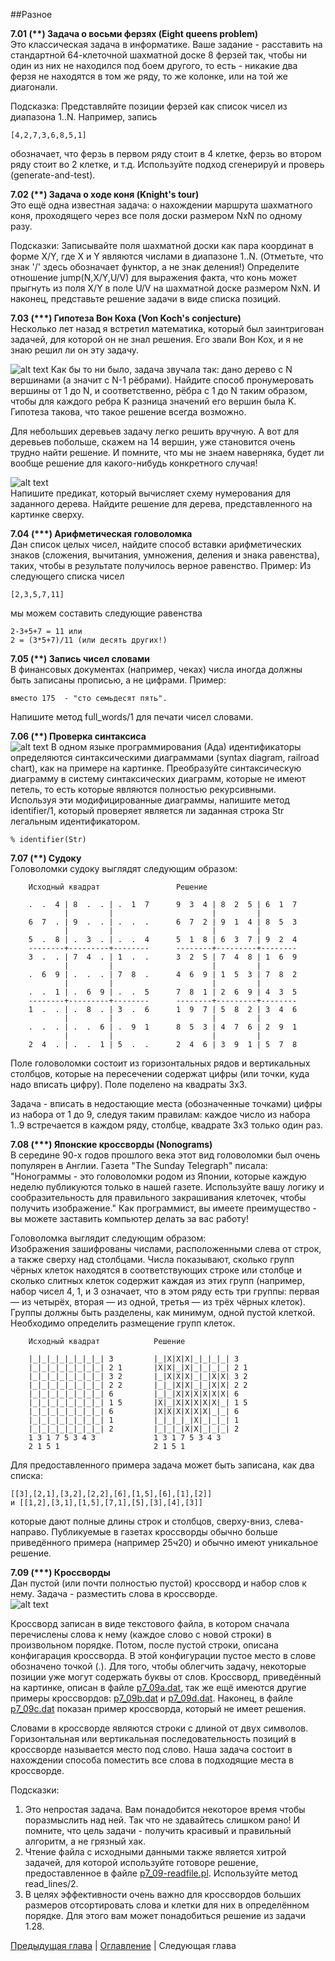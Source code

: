 ##Разное

**7.01 (\*\*) Задача о восьми ферзях (Eight queens problem)**  
Это классическая задача в информатике. 
Ваше задание - расставить на стандартной 64-клеточной шахматной доске 8 ферзей так, чтобы ни один из них не находился под боем другого, 
то есть - никакие два ферзя не находятся в том же ряду, то же колонке, или на той же диагонали.  

Подсказка: Представляйте позиции ферзей как список чисел из диапазона 1..N. 
Например, запись 

    [4,2,7,3,6,8,5,1] 
    
обозначает, что ферзь в первом ряду стоит в 4 клетке, ферзь во втором ряду стоит во 2 клетке, и т.д. 
Используйте подход сгенерируй и проверь (generate-and-test). 

**7.02 (\*\*) Задача о ходе коня (Knight's tour)**  
Это ещё одна известная задача: 
о нахождении маршрута шахматного коня, проходящего через все поля доски размером NxN по одному разу.

Подсказки: 
Записывайте поля шахматной доски как пара координат в форме X/Y, где X и Y являются числами в диапазоне 1..N. 
(Отметьте, что знак '/' здесь обозначает функтор, а не знак деления!) 
Определите отношение jump(N,X/Y,U/V) для выражения факта, что конь может прыгнуть из поля X/Y в поле U/V 
на шахматной доске размером NxN. И наконец, представьте решение задачи в виде списка позиций.

**7.03 (\*\*\*) Гипотеза Вон Коха (Von Koch's conjecture)**  
Несколько лет назад я встретил математика, который был заинтригован задачей, для которой он не знал решения. 
Его звали Вон Кох, и я не знаю решил ли он эту задачу.  

![alt text](https://github.com/schastny/p99/raw/master/img/p92a.gif)
Как бы то ни было, задача звучала так: дано дерево с N вершинами (а значит с N-1 рёбрами).
Найдите способ пронумеровать вершины от 1 до N, и соответственно, рёбра с 1 до N таким образом, чтобы 
для каждого ребра K разница значений его вершин была K. 
Гипотеза такова, что такое решение всегда возможно.

Для небольших деревьев задачу легко решить вручную. 
А вот для деревьев побольше, скажем на 14 вершин, уже становится очень трудно найти решение. 
И помните, что мы не знаем наверняка, будет ли вообще решение для какого-нибудь конкретного случая!

![alt text](https://github.com/schastny/p99/raw/master/img/p92b.gif)  
Напишите предикат, который вычисляет схему нумерования для заданного дерева. 
Найдите решение для дерева, представленного на картинке сверху.

**7.04 (\*\*\*) Арифметическая головоломка**  
Дан список целых чисел, найдите способ вставки арифметических знаков (сложения, вычитания, умножения, деления и знака равенства), 
таких, чтобы в результате получилось верное равенство. 
Пример: Из следующего списка чисел 

    [2,3,5,7,11] 

мы можем составить следующие равенства
    
    2-3+5+7 = 11 или 
    2 = (3*5+7)/11 (или десять других!)

**7.05 (\*\*) Запись чисел словами**  
В финансовых документах (например, чеках) числа иногда должны быть записаны прописью, а не цифрами.
Пример:
 
    вместо 175  - "сто семьдесят пять".
    
Напишите метод full_words/1 для печати чисел словами.

**7.06 (\*\*) Проверка синтаксиса**  
![alt text](https://github.com/schastny/p99/raw/master/img/p96.gif)
В одном языке программирования (Ада) идентификаторы определяются синтаксическими диаграммами (syntax diagram, railroad chart), 
как на примере на картинке. 
Преобразуйте синтаксическую диаграмму в систему синтаксических диаграмм, которые не имеют петель, 
то есть которые являются полностью рекурсивными.  
Используя эти модифицированные диаграммы, напишите метод identifier/1, 
который проверяет является ли заданная строка Str легальным идентификатором.

    % identifier(Str)

**7.07 (\*\*) Судоку**  
Головоломки судоку выглядят следующим образом:

        Исходный квадрат                 Решение

        .  .  4 | 8  .  . | .  1  7	     9  3  4 | 8  2  5 | 6  1  7	     
                |         |                      |         |
        6  7  . | 9  .  . | .  .  .	     6  7  2 | 9  1  4 | 8  5  3
                |         |                      |         |
        5  .  8 | .  3  . | .  .  4      5  1  8 | 6  3  7 | 9  2  4
        --------+---------+--------      --------+---------+--------
        3  .  . | 7  4  . | 1  .  .      3  2  5 | 7  4  8 | 1  6  9
                |         |                      |         |
        .  6  9 | .  .  . | 7  8  .      4  6  9 | 1  5  3 | 7  8  2
                |         |                      |         |
        .  .  1 | .  6  9 | .  .  5      7  8  1 | 2  6  9 | 4  3  5
        --------+---------+--------      --------+---------+--------
        1  .  . | .  8  . | 3  .  6	     1  9  7 | 5  8  2 | 3  4  6
                |         |                      |         |
        .  .  . | .  .  6 | .  9  1	     8  5  3 | 4  7  6 | 2  9  1
                |         |                      |         |
        2  4  . | .  .  1 | 5  .  .      2  4  6 | 3  9  1 | 5  7  8
      
Поле головоломки состоит из горизонтальных рядов и вертикальных столбцов, 
которые на пересечении содержат цифры (или точки, куда надо вписать цифру).
Поле поделено на квадраты 3x3.

Задача - вписать в недостающие места (обозначенные точками) цифры из набора от 1 до 9, следуя таким правилам:
каждое число из набора 1..9 встречается в каждом ряду, столбце, квадрате 3x3 только один раз.

**7.08 (\*\*\*) Японские кроссворды (Nonograms)**  
В середине 90-х годов прошлого века этот вид головоломки был очень популярен в Англии. 
Газета "The Sunday Telegraph" писала: "Нонограммы - это головоломки родом из Японии, которые каждую неделю публикуются только в нашей газете. 
Используйте вашу логику и сообразительность для правильного закрашивания клеточек, чтобы получить изображение." 
Как программист, вы имеете преимущество - вы можете заставить компьютер делать за вас работу!  

Головоломка выглядит следующим образом:  
Изображения зашифрованы числами, расположенными слева от строк, а также сверху над столбцами. 
Числа показывают, сколько групп чёрных клеток находятся в соответствующих строке или столбце 
и сколько слитных клеток содержит каждая из этих групп 
(например, набор чисел 4, 1, и 3 означает, что в этом ряду есть три группы: первая — из четырёх, вторая — из одной, 
третья — из трёх чёрных клеток). 
Группы должны быть разделены, как минимум, одной пустой клеткой. Необходимо определить размещение групп клеток.

        Исходный квадрат            Решение

        |_|_|_|_|_|_|_|_| 3         |_|X|X|X|_|_|_|_| 3           
        |_|_|_|_|_|_|_|_| 2 1       |X|X|_|X|_|_|_|_| 2 1         
        |_|_|_|_|_|_|_|_| 3 2       |_|X|X|X|_|_|X|X| 3 2         
        |_|_|_|_|_|_|_|_| 2 2       |_|_|X|X|_|_|X|X| 2 2         
        |_|_|_|_|_|_|_|_| 6         |_|_|X|X|X|X|X|X| 6           
        |_|_|_|_|_|_|_|_| 1 5       |X|_|X|X|X|X|X|_| 1 5         
        |_|_|_|_|_|_|_|_| 6         |X|X|X|X|X|X|_|_| 6           
        |_|_|_|_|_|_|_|_| 1         |_|_|_|_|X|_|_|_| 1           
        |_|_|_|_|_|_|_|_| 2         |_|_|_|X|X|_|_|_| 2           
        1 3 1 7 5 3 4 3             1 3 1 7 5 3 4 3              
        2 1 5 1                     2 1 5 1                      
       
Для предоставленного примера задача может быть записана, как два списка: 

    [[3],[2,1],[3,2],[2,2],[6],[1,5],[6],[1],[2]] 
    и [[1,2],[3,1],[1,5],[7,1],[5],[3],[4],[3]] 

которые дают полные длины строк и столбцов, сверху-вниз, слева-направо. 
Публикуемые в газетах кроссворды обычно больше приведённого примера (например 25ч20) и обычно имеют уникальное решение.

**7.09 (\*\*\*) Кроссворды**  
Дан пустой (или почти полностью пустой) кроссворд и набор слов к нему. 
Задача - разместить слова в кроссворде.  
![alt text](https://github.com/schastny/p99/raw/master/img/p99.gif)

Кроссворд записан в виде текстового файла, в котором сначала перечислены слова к нему (каждое слово с новой строки) в произвольном порядке. 
Потом, после пустой строки, описана конфигарация кроссворда. 
В этой конфигурации пустое место в слове обозначено точкой (.). 
Для того, чтобы облегчить задачу, некоторые позиции уже могут содержать буквы от слов. 
Кроссворд, приведённый на картинке, описан в файле [p7_09a.dat](https://github.com/schastny/p99/raw/master/files/p7_09a.dat), так же ещё имеются другие примеры кроссвордов: [p7_09b.dat](https://github.com/schastny/p99/raw/master/files/p7_09b.dat) и [p7_09d.dat](https://github.com/schastny/p99/raw/master/files/p7_09d.dat). 
Наконец, в файле [p7_09c.dat](https://github.com/schastny/p99/raw/master/files/p7_09c.dat) показан пример кроссворда, который не имеет решения.

Словами в кроссворде являются строки с длиной от двух символов. 
Горизонтальная или вертикальная последовательность позиций в кроссворде называется место под слово. 
Наша задача состоит в нахождении способа поместить все слова в подходящие места в кроссворде.  

Подсказки:  
1) Это непростая задача. Вам понадобится некоторое время чтобы поразмыслить над ней. 
Так что не здавайтесь слишком рано! И помните, что цель задачи - получить красивый и правильный алгоритм, а не грязный хак.  
2) Чтение файла с исходными данными также является хитрой задачей, для которой используйте готоворе решение, предоставленное в файле 
[p7_09-readfile.pl](https://github.com/schastny/p99/raw/master/files/p7_09-readfile.pl). Используйте метод read_lines/2.  
3) В целях эффективности очень важно для кроссвордов больших размеров отсортировать слова и клетки для них в определённом порядке. 
Для этого вам может понадобиться решение из задачи 1.28.  

[Предыдущая глава](graphs.md) | [Оглавление](README.md) | Следующая глава